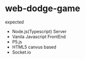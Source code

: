 # web-dodge-game

expected

- Node.js(Typescript) Server
- Vanila Javascript FrontEnd
- P5.js
- HTML5 canvus based
- Socket.io
